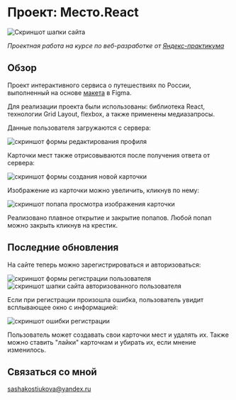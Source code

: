 # __Проект: Место.React__
<img src="./src/images/README-header.png" alt="Скриншот шапки сайта">

*Проектная работа на курсе по веб-разработке от [Яндекс-практикума](https://practicum.yandex.ru/ "Перейти на сайт практикума")*

## Обзор

Проект интерактивного сервиса о путешествиях по России, выполненный на основе [макета](https://www.figma.com/file/2cn9N9jSkmxD84oJik7xL7/JavaScript.-Sprint-4?node-id=0%3A1 "Посмотреть макет") в Figma. 

Для реализации проекта были использованы: библиотека React, технологии Grid Layout, flexbox, а также применены медиазапросы.

Данные пользователя загружаются с сервера:

<img src="./src/images/README-editpopup.png" alt="скриншот формы редактирования профиля">

Карточки мест также отрисовываются после получения ответа от сервера:

<img src="./src/images/README-addpopup.png" alt="скриншот формы создания новой карточки">

Изображение из карточки можно увеличить, кликнув по нему:

<img src="./src/images/README-imageview.png" alt="скриншот попапа просмотра изображения карточки">

Реализовано плавное открытие и закрытие попапов. Любой попап можно закрыть кликнув на крестик.

## Последние обновления

На сайте теперь можно зарегистрироваться и авторизоваться:

<img src="./src/images/README-registration.png" alt="скриншот формы регистрации пользователя">
<img src="./src/images/README-header-email.png" alt="скриншот шапки сайта авторизованного пользователя">

Если при регистрации произошла ошибка, пользователь увидит всплывающее окно с информацией:

<img src="./src/images/README-registration-error.png" alt="скриншот ошибки регистрации">

Пользователь может создавать свои карточки мест и удалять их. 
Также можно ставить "лайки" карточкам и убирать их, если мнение изменилось.

## __Связаться со мной__
sashakostiukova@yandex.ru